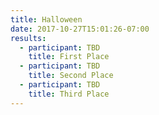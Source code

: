 ```yaml
---
title: Halloween
date: 2017-10-27T15:01:26-07:00
results:
  - participant: TBD
    title: First Place
  - participant: TBD
    title: Second Place
  - participant: TBD
    title: Third Place
---
```


